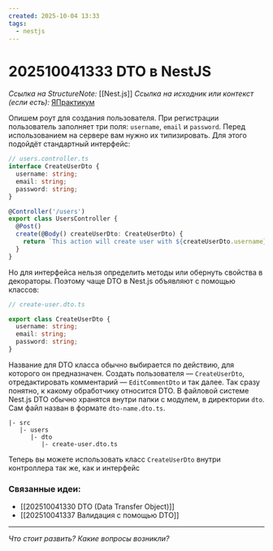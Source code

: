 ```yaml
---
created: 2025-10-04 13:33
tags:
  - nestjs
---
```

# 202510041333 DTO в NestJS

*Ссылка на StructureNote:* [[Nest.js]]
*Ссылка на исходник или контекст (если есть):* [ЯПрактикум](https://practicum.yandex.ru/learn/backend-nodejs/courses/a4214ab0-2146-4152-b90e-651bf4c7ca5e/sprints/564244/topics/1df920a3-5c6a-4fcd-884c-0f66136c2b56/lessons/d77622ea-f32d-42fa-999d-bfba555dae7d/)

Опишем роут для создания пользователя. При регистрации пользователь заполняет три поля: `username`, `email` и `password`. Перед использованием на сервере вам нужно их типизировать. Для этого подойдёт стандартный интерфейс:

```ts
// users.controller.ts
interface CreateUserDto {
  username: string;
  email: string;
  password: string;
}

@Controller('/users')
export class UsersController {
  @Post()
  create(@Body() createUserDto: CreateUserDto) {
    return `This action will create user with ${createUserDto.username} username`;
  }
}
```

Но для интерфейса нельзя определить методы или обернуть свойства в декораторы. Поэтому чаще DTO в Nest.js объявляют с помощью классов:

```ts
// create-user.dto.ts

export class CreateUserDto {
  username: string;
  email: string;
  password: string;
}
```

Название для DTO класса обычно выбирается по действию, для которого он предназначен. Создать пользователя — `CreateUserDto`, отредактировать комментарий — `EditCommentDto` и так далее. Так сразу понятно, к какому обработчику относится DTO. В файловой системе Nest.js DTO обычно хранятся внутри папки с модулем, в директории `dto`. Сам файл назван в формате `dto-name.dto.ts`.

```
|- src
   |- users
      |- dto
         |- create-user.dto.ts
```

Теперь вы можете использовать класс `CreateUserDto` внутри контроллера так же, как и интерфейс

### Связанные идеи:

* [[202510041330 DTO (Data Transfer Object)]]
* [[202510041337 Валидация с помощью DTO]]
---

*Что стоит развить? Какие вопросы возникли?*
